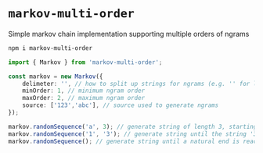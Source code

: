 # `markov-multi-order`

Simple markov chain implementation supporting multiple orders of ngrams

```sh
npm i markov-multi-order
```

```ts
import { Markov } from 'markov-multi-order';

const markov = new Markov({
	delimeter: '', // how to split up strings for ngrams (e.g. '' for letters, ' ' for words)
	minOrder: 1, // minimum ngram order
	maxOrder: 2, // maximum ngram order
	source: ['123','abc'], // source used to generate ngrams
});

markov.randomSequence('a', 3); // generate string of length 3, starting with 'a'
markov.randomSequence('1', '3'); // generate string until the string '3' is reached, starting with '1'
markov.randomSequence(); // generate string until a natural end is reached, using a random start
```
